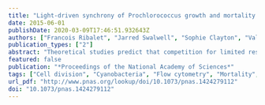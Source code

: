 ```yaml
---
title: "Light-driven synchrony of Prochlorococcus growth and mortality in the subtropical Pacific gyre"
date: 2015-06-01
publishDate: 2020-03-09T17:46:51.932643Z
authors: ["Francois Ribalet", "Jarred Swalwell", "Sophie Clayton", "Valeria Jiménez", "Sebastian Sudek", "Yajuan Lin", "Zackary I. Johnson", "Alexandra Z. Worden", "E. Virginia Armbrust"]
publication_types: ["2"]
abstract: "Theoretical studies predict that competition for limited resources reduces biodiversity to the point of ecological instability, whereas strong predator/prey interactions enhance the number of coexisting species and limit fluctuations in abundances. In open ocean ecosystems, competition for low availability of essential nutrients results in relatively few abundant microbial species. The remarkable stability in overall cell abundance of the dominant photosynthetic cyanobacterium Prochlorococcus is assumed to reflect a simple food web structure strongly controlled by grazers and/or viruses. This hypothesized link between stability and ecological interactions, however, has been difficult to test with open ocean microbes because sampling methods commonly have poor temporal and spatial resolution. Here we use continuous techniques on two different winter-time cruises to show that Prochlorococcus cell production and mortality rates are tightly synchronized to the day/night cycle across the subtropical Pacific Ocean. In warmer waters, we observed harmonic oscillations in cell production and mortality rates, with a peak in mortality rate consistently occurring ∼6 h after the peak in cell production. Essentially no cell mortality was observed during daylight. Our results are best explained as a synchronized two-component trophic interaction with the per-capita rates of Prochlorococcus consumption driven either directly by the day/night cycle or indirectly by Prochlorococcus cell production. Light-driven synchrony of food web dynamics in which most of the newly produced Prochlorococcus cells are consumed each night likely enforces ecosystem stability across vast expanses of the open ocean."
featured: false
publication: "*Proceedings of the National Academy of Sciences*"
tags: ["Cell division", "Cyanobacteria", "Flow cytometry", "Mortality", "SeaFlow"]
url_pdf: "http://www.pnas.org/lookup/doi/10.1073/pnas.1424279112"
doi: "10.1073/pnas.1424279112"
---
```


